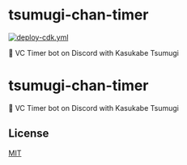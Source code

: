 <!----- BEGIN GHOST DOCS HEADER ----->

# tsumugi-chan-timer

<!----- BEGIN GHOST DOCS BADGES ----->

<a href="https://github.com/jill64/tsumugi-chan-timer/actions/workflows/deploy-cdk.yml"><img src="https://github.com/jill64/tsumugi-chan-timer/actions/workflows/deploy-cdk.yml/badge.svg" alt="deploy-cdk.yml" /></a>

<!----- END GHOST DOCS BADGES ----->

👜 VC Timer bot on Discord with Kasukabe Tsumugi

<!----- END GHOST DOCS HEADER ----->

# tsumugi-chan-timer

👜 VC Timer bot on Discord with Kasukabe Tsumugi

<!----- BEGIN GHOST DOCS FOOTER ----->

## License

[MIT](LICENSE)

<!----- END GHOST DOCS FOOTER ----->
